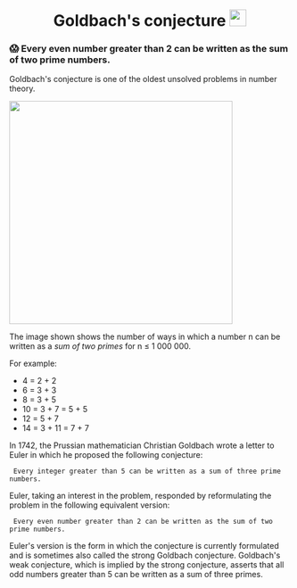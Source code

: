 <h1 align="center">
  Goldbach's conjecture
  <img src="https://thatsmaths.files.wordpress.com/2021/02/goldbach-triangle-easycalculation.jpg" width="30px"/>
</h1>

### :scream: Every even number greater than 2 can be written as the sum of two prime numbers.

Goldbach's conjecture is one of the oldest unsolved problems in number theory.

<img src="https://upload.wikimedia.org/wikipedia/commons/7/7c/Goldbach-1000000.png" width="400px"/> 

The image shown shows the number of ways in which a number n can be written as a *sum of two primes* for n ≤ 1 000 000.



For example:
*  4 = 2 + 2
*  6 = 3 + 3
*  8 = 3 + 5
* 10 = 3 + 7 = 5 + 5
* 12 = 5 + 7
* 14 = 3 + 11 = 7 + 7

  
In 1742, the Prussian mathematician Christian Goldbach wrote a letter to Euler in which he proposed the following conjecture:

     Every integer greater than 5 can be written as a sum of three prime numbers.

Euler, taking an interest in the problem, responded by reformulating the problem in the following equivalent version:

     Every even number greater than 2 can be written as the sum of two prime numbers.

Euler's version is the form in which the conjecture is currently formulated and is sometimes also called the strong Goldbach conjecture. Goldbach's weak conjecture, which is implied by the strong conjecture, asserts that all odd numbers greater than 5 can be written as a sum of three primes.
